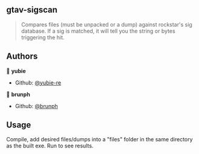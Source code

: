 ## gtav-sigscan

> Compares files (must be unpacked or a dump) against rockstar's sig database. If a sig is matched, it will tell you the string or bytes triggering the hit.

## Authors

👤 **yubie**

* Github: [@yubie-re](https://github.com/yubie-re)

👤 **brunph**

* Github: [@brunph](https://github.com/brunph)

## Usage
Compile, add desired files/dumps into a "files" folder in the same directory as the built exe. Run to see results.
